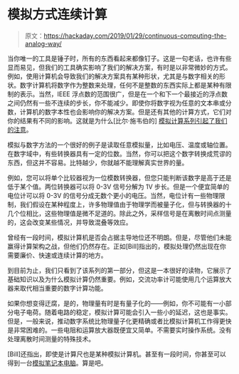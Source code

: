 # 模拟方式连续计算

> 原文：<https://hackaday.com/2019/01/29/continuous-computing-the-analog-way/>

当你唯一的工具是锤子时，所有的东西看起来都像钉子。这是一句老话，也许有些显而易见，但我们的工具确实影响了我们的解决方案，有时是以非常微妙的方式。例如，使用计算机会导致我们的解决方案具有某种形状，尤其是与数字相关的形状。数字计算机将数字作为整数来处理，任何不是整数的东西实际上都是某种有限制的表示。当然，IEEE 浮点数的范围很广，但是在一个和下一个最接近的浮点数之间仍然有一些不连续的步长，你不能减少。即使你将数字视为任意的文本串或分数，计算机的数字本性也会影响你的解决方案。但是还有其他的计算方式，它们对你的结果有不同的影响。这就是为什么[比尔·施韦伯的] [模拟计算系列引起了我们的注意](https://www.analogictips.com/analog-computation-part-1-what-and-why/)。

模拟与数字方法的一个很好的例子是读取任意模拟量，比如电压、温度或轴位置。在数字域中，有些转换器具有一定的位数。当然，你可以把这个数字转换成荒谬的东西，但这并不容易。比特越少，你就越不能理解真实世界的量。

例如，您可以将单个比较器视为一位模数转换器，但您只能判断该数字是高于还是低于某个值。两位转换器可以将 0-3V 信号分解为 1V 步长。但是一个便宜简单的电位计可以将 0-3V 的信号分成无数个更小的电压。当然，电位计有一些物理限制，我们假设在某种程度上，许多物理值由于物理学而被量子化，但与转换器的十几个位相比，这些物理值是微不足道的。除此之外，采样信号是在离散时间点测量的，这会改变某些情况，并导致混叠等效应。

曾经有一段时间，模拟计算机是否会占据主导地位还不明朗。但是，尽管他们未能赢得计算架构之战，但他们仍然存在。正如[Bill]指出的，模拟处理仍然出现在你需要廉价、快速或连续计算的地方。

到目前为止，我们只看到了该系列的第一部分，但这是一本很好的读物，它展示了基础知识以及为什么模拟计算仍然重要。例如，交流功率计可能使用几个运算放大器来取代相当重要的数字计算功能。

如果你想变得迂腐，是的，物理量有时是有量子化的——例如，你不可能有一小部分电子电荷。随着电路的稳定，模拟计算可能会引入一些小的延迟，这也是事实。但是，一般来说，推动数字系统比物理量子化更精确或者比模拟计算机工作得更快是非常困难的。一些电阻和运算放大器既便宜又简单。不需要实时操作系统。没有处理离散时间测量的特殊技术。

[Bill]还指出，即使是计算尺也是某种模拟计算机。甚至有一段时间，你甚至可以得到一台[模拟笔记本电脑](https://hackaday.com/2013/03/04/retrotechtacular-donner-3500-portable-analog-computer/)。算是吧。